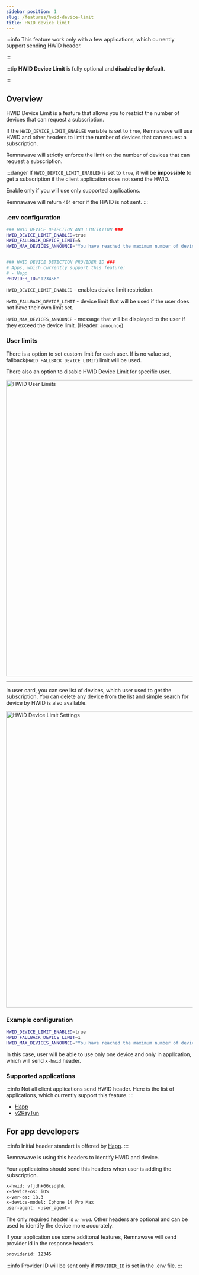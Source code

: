 ```yaml
---
sidebar_position: 1
slug: /features/hwid-device-limit
title: HWID device limit
---
```


:::info
This feature work only with a few applications, which currently support sending HWID header.

:::

:::tip
**HWID Device Limit** is fully optional and **disabled by default**.

:::

## Overview

HWID Device Limit is a feature that allows you to restrict the number of devices that can request a subscription.

If the `HWID_DEVICE_LIMIT_ENABLED` variable is set to `true`,
Remnawave will use HWID and other headers to limit the number of devices that can request a subscription.

Remnawave will strictly enforce the limit on the number of devices that can request a subscription.

:::danger
If `HWID_DEVICE_LIMIT_ENABLED` is set to `true`, it will be **impossible** to get a subscription if the client application does not send the HWID.

Enable only if you will use only supported applications.

Remnawave will return `404` error if the HWID is not sent.
:::

### .env configuration

```bash
### HWID DEVICE DETECTION AND LIMITATION ###
HWID_DEVICE_LIMIT_ENABLED=true
HWID_FALLBACK_DEVICE_LIMIT=5
HWID_MAX_DEVICES_ANNOUNCE="You have reached the maximum number of devices for your subscription."


### HWID DEVICE DETECTION PROVIDER ID ###
# Apps, which currently support this feature:
# - Happ
PROVIDER_ID="123456"
```

`HWID_DEVICE_LIMIT_ENABLED` - enables device limit restriction.

`HWID_FALLBACK_DEVICE_LIMIT` - device limit that will be used if the user does not have their own limit set.

`HWID_MAX_DEVICES_ANNOUNCE` - message that will be displayed to the user if they exceed the device limit. (Header: `announce`)

### User limits

There is a option to set custom limit for each user. If is no value set, fallback(`HWID_FALLBACK_DEVICE_LIMIT`) limit will be used.

There also an option to disable HWID Device Limit for specific user.

<div style={{ display: 'flex', justifyContent: 'center' }}>
  <img src="/features/hwid-device-limit/hwid-user-limits.webp" alt="HWID User Limits" width="800" />
</div>

---

In user card, you can see list of devices, which user used to get the subscription. You can delete any device from the list and simple search for device by HWID is also available.

<div style={{ display: 'flex', justifyContent: 'center' }}>
  <img src="/features/hwid-device-limit/hwid-user-devices-list.webp" alt="HWID Device Limit Settings" width="800" />
</div>

### Example configuration

```bash
HWID_DEVICE_LIMIT_ENABLED=true
HWID_FALLBACK_DEVICE_LIMIT=1
HWID_MAX_DEVICES_ANNOUNCE="You have reached the maximum number of devices for your subscription."
```

In this case, user will be able to use only one device and only in application, which will send `x-hwid` header.

### Supported applications

:::info
Not all client applications send HWID header. Here is the list of applications, which currently support this feature.
:::

- [Happ](https://happ.su)
- [v2RayTun](https://docs.v2raytun.com/overview/supported-headers)

## For app developers

:::info
Initial header standart is offered by [Happ](https://happ.su).
:::

Remnawave is using this headers to identify HWID and device.

Your applicatoins should send this headers when user is adding the subscription.

```bash
x-hwid: vfjdhk66csdjhk
x-device-os: iOS
x-ver-os: 18.3
x-device-model: Iphone 14 Pro Max
user-agent: <user_agent>
```

The only required header is `x-hwid`. Other headers are optional and can be used to identify the device more accurately.

If your application use some additonal features, Remnawave will send provider id in the response headers.

```bash
providerid: 12345
```

:::info
Provider ID will be sent only if `PROVIDER_ID` is set in the .env file.
:::
